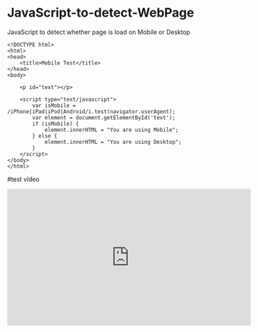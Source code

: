 # JavaScript-to-detect-WebPage
JavaScript to detect whether page is load on Mobile or Desktop

```
<!DOCTYPE html>
<html>
<head>
	<title>Mobile Test</title>
</head>
<body>

	<p id="text"></p>

	<script type="text/javascript">
		var isMobile = /iPhone|iPad|iPod|Android/i.test(navigator.userAgent);
		var element = document.getElementById('text');
		if (isMobile) {
  			element.innerHTML = "You are using Mobile";
		} else {
			element.innerHTML = "You are using Desktop";
		}
	</script>
</body>
</html>

```
#test video
<iframe width="560" height="315" src="https://www.youtube.com/embed/6uPKcJJCZmw?si=eDUOl1GI7N56wPjZ" title="YouTube video player" frameborder="0" allow="accelerometer; autoplay; clipboard-write; encrypted-media; gyroscope; picture-in-picture; web-share" referrerpolicy="strict-origin-when-cross-origin" allowfullscreen></iframe>
